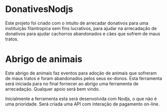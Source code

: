# DonativesNodjs

Este projeto foi criado com o intuito de arrecadar donativos para uma instituição filantropica sem fins lucrativos, para ajudar na arrecadação de donativos para ajudar cachorros abandonados e cães que sofrem de maus tratos. 

# Abrigo de animais 
Este abrigo de animais faz eventos para adoção de animais que sofreram de maus tratos e foram abandonados pelos seus ex-donos.
Esta ferramenta será iniciada para no final fornecer ao abrigo uma ferramenta de arrecadação.
Qualquer apoio será bem vindo.

Inicialmente a ferramenta esta será desenvolvida com Nodjs, o que não é uma prioridade.
Será criada uma API com interação de pagamento on-line. 
